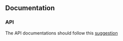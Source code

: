 ## Documentation 

### API 

The API documentations should follow this [suggestion](https://gist.github.com/iros/3426278)
